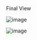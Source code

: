Final View

![image](https://github.com/San126/css-technical-documentation-page/assets/55818344/7541de04-b953-4310-b6c4-7d477c740e76)

![image](https://github.com/San126/css-technical-documentation-page/assets/55818344/3cb416ce-170c-42ec-8528-c97d97bb4825)

